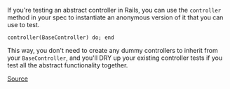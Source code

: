 If you're testing an abstract controller in Rails, you can use the `controller` method in your spec to
instantiate an anonymous version of it that you can use to test.

```
controller(BaseController) do; end
```

This way, you don't need to create any dummy controllers to inherit from your `BaseController`, and you'll
DRY up your existing controller tests if you test all the abstract functionality together.

[Source](https://www.relishapp.com/rspec/rspec-rails/docs/controller-specs/anonymous-controller)

